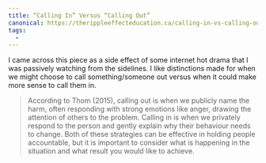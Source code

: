 ```yaml
---
title: “Calling In” Versus “Calling Out”
canonical: https://therippleeffecteducation.ca/calling-in-vs-calling-out/
tags:
  -
---
```


I came across this piece as a side effect of some internet hot drama that I was passively watching from the sidelines. I like distinctions made for when we might choose to call something/someone out versus when it could make more sense to call them in.

> According to Thom (2015), calling out is when we publicly name the harm, often responding with strong emotions like anger, drawing the attention of others to the problem. Calling in is when we privately respond to the person and gently explain why their behaviour needs to change. Both of these strategies can be effective in holding people accountable, but it is important to consider what is happening in the situation and what result you would like to achieve.
